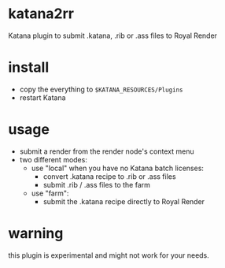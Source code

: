 # katana2rr
Katana plugin to submit .katana, .rib or .ass files to Royal Render

# install
- copy the everything to ``$KATANA_RESOURCES/Plugins``
- restart Katana

# usage
- submit a render from the render node's context menu
- two different modes:
    - use "local" when you have no Katana batch licenses:
        - convert .katana recipe to .rib or .ass files
        - submit .rib / .ass files to the farm
    - use "farm":
        - submit the .katana recipe directly to Royal Render

# warning
this plugin is experimental and might not work for your needs.
